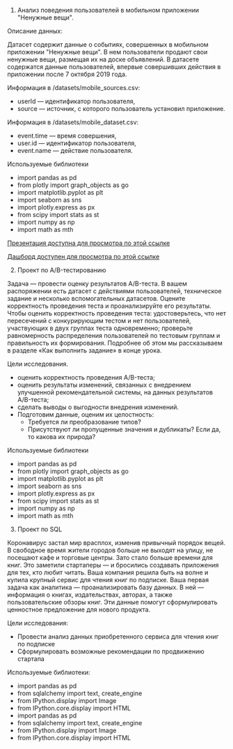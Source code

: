 1) Анализ поведения пользователей в мобильном приложении "Ненужные вещи".

Описание данных:

Датасет содержит данные о событиях, совершенных в мобильном приложении "Ненужные вещи". В нем пользователи продают свои ненужные вещи, размещая их на доске объявлений. В датасете содержатся данные пользователей, впервые совершивших действия в приложении после 7 октября 2019 года.

Информация в /datasets/mobile_sources.csv:

- userId — идентификатор пользователя,
- source — источник, с которого пользователь установил приложение.
  
Информация в /datasets/mobile_dataset.csv:

- event.time — время совершения,
- user.id — идентификатор пользователя,
- event.name — действие пользователя.

Используемые библиотеки
- import pandas as pd
- from plotly import graph_objects as go
- import matplotlib.pyplot as plt
- import seaborn as sns
- import plotly.express as px
- from scipy import stats as st
- import numpy as np
- import math as mth

[Презентация доступна для просмотра по этой ссылке](https://disk.yandex.ru/i/7E9BeYJmnrx9Cw)

[Дашборд доступен для просмотра по этой ссылке](https://public.tableau.com/views/_16972362033250/Dashboard1?:language=en-US&publish=yes&:display_count=n&:origin=viz_share_link)

2) Проект по А/B-тестированию

Задача — провести оценку результатов A/B-теста. В вашем распоряжении есть датасет с действиями пользователей, техническое задание и несколько вспомогательных датасетов. Оцените корректность проведения теста и проанализируйте его результаты. Чтобы оценить корректность проведения теста: удостоверьтесь, что нет пересечений с конкурирующим тестом и нет пользователей, участвующих в двух группах теста одновременно; проверьте равномерность распределения пользователей по тестовым группам и правильность их формирования. Подробнее об этом мы рассказываем в разделе «Как выполнить задание» в конце урока.

Цели исследования.
- оценить корректность проведения A/B-теста;
- оценить результаты изменений, связанных с внедрением улучшенной рекомендательной системы, на данных результатов A/B-теста;
- сделать выводы о выгодности внедрения изменений.
- Подготовим данные, оценим их целостность:
    - Требуется ли преобразование типов?
    - Присутствуют ли пропущенные значения и дубликаты? Если да, то какова их природа?

Используемые библиотеки
- import pandas as pd
- from plotly import graph_objects as go
- import matplotlib.pyplot as plt
- import seaborn as sns
- import plotly.express as px
- from scipy import stats as st
- import numpy as np
- import math as mth


3) Проект по SQL

Коронавирус застал мир врасплох, изменив привычный порядок вещей. В свободное время жители городов больше не выходят на улицу, не посещают кафе и торговые центры. Зато стало больше времени для книг. Это заметили стартаперы — и бросились создавать приложения для тех, кто любит читать. Ваша компания решила быть на волне и купила крупный сервис для чтения книг по подписке. Ваша первая задача как аналитика — проанализировать базу данных. В ней — информация о книгах, издательствах, авторах, а также пользовательские обзоры книг. Эти данные помогут сформулировать ценностное предложение для нового продукта.

Цели исследования:

- Провести анализ данных приобретенного сервиса для чтения книг по подписке
- Сформулировать возможные рекомендации по продвижению стартапа

Используемые библиотеки:
- import pandas as pd
- from sqlalchemy import text, create_engine
- from IPython.display import Image
- from IPython.core.display import HTML
- import pandas as pd
- from sqlalchemy import text, create_engine
- from IPython.display import Image
- from IPython.core.display import HTML
